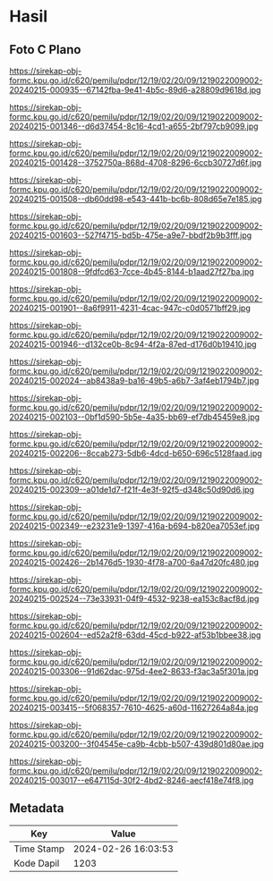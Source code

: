 # Hasil

## Foto C Plano

https://sirekap-obj-formc.kpu.go.id/c620/pemilu/pdpr/12/19/02/20/09/1219022009002-20240215-000935--67142fba-9e41-4b5c-89d6-a28809d9618d.jpg

https://sirekap-obj-formc.kpu.go.id/c620/pemilu/pdpr/12/19/02/20/09/1219022009002-20240215-001346--d6d37454-8c16-4cd1-a655-2bf797cb9099.jpg

https://sirekap-obj-formc.kpu.go.id/c620/pemilu/pdpr/12/19/02/20/09/1219022009002-20240215-001428--3752750a-868d-4708-8296-6ccb30727d6f.jpg

https://sirekap-obj-formc.kpu.go.id/c620/pemilu/pdpr/12/19/02/20/09/1219022009002-20240215-001508--db60dd98-e543-441b-bc6b-808d65e7e185.jpg

https://sirekap-obj-formc.kpu.go.id/c620/pemilu/pdpr/12/19/02/20/09/1219022009002-20240215-001603--527f4715-bd5b-475e-a9e7-bbdf2b9b3fff.jpg

https://sirekap-obj-formc.kpu.go.id/c620/pemilu/pdpr/12/19/02/20/09/1219022009002-20240215-001808--9fdfcd63-7cce-4b45-8144-b1aad27f27ba.jpg

https://sirekap-obj-formc.kpu.go.id/c620/pemilu/pdpr/12/19/02/20/09/1219022009002-20240215-001901--8a6f9911-4231-4cac-947c-c0d0571bff29.jpg

https://sirekap-obj-formc.kpu.go.id/c620/pemilu/pdpr/12/19/02/20/09/1219022009002-20240215-001946--d132ce0b-8c94-4f2a-87ed-d176d0b19410.jpg

https://sirekap-obj-formc.kpu.go.id/c620/pemilu/pdpr/12/19/02/20/09/1219022009002-20240215-002024--ab8438a9-ba16-49b5-a6b7-3af4eb1794b7.jpg

https://sirekap-obj-formc.kpu.go.id/c620/pemilu/pdpr/12/19/02/20/09/1219022009002-20240215-002103--0bf1d590-5b5e-4a35-bb69-ef7db45459e8.jpg

https://sirekap-obj-formc.kpu.go.id/c620/pemilu/pdpr/12/19/02/20/09/1219022009002-20240215-002206--8ccab273-5db6-4dcd-b650-696c5128faad.jpg

https://sirekap-obj-formc.kpu.go.id/c620/pemilu/pdpr/12/19/02/20/09/1219022009002-20240215-002309--a01de1d7-f21f-4e3f-92f5-d348c50d90d6.jpg

https://sirekap-obj-formc.kpu.go.id/c620/pemilu/pdpr/12/19/02/20/09/1219022009002-20240215-002349--e23231e9-1397-416a-b694-b820ea7053ef.jpg

https://sirekap-obj-formc.kpu.go.id/c620/pemilu/pdpr/12/19/02/20/09/1219022009002-20240215-002426--2b1476d5-1930-4f78-a700-6a47d20fc480.jpg

https://sirekap-obj-formc.kpu.go.id/c620/pemilu/pdpr/12/19/02/20/09/1219022009002-20240215-002524--73e33931-04f9-4532-9238-ea153c8acf8d.jpg

https://sirekap-obj-formc.kpu.go.id/c620/pemilu/pdpr/12/19/02/20/09/1219022009002-20240215-002604--ed52a2f8-63dd-45cd-b922-af53b1bbee38.jpg

https://sirekap-obj-formc.kpu.go.id/c620/pemilu/pdpr/12/19/02/20/09/1219022009002-20240215-003306--91d62dac-975d-4ee2-8633-f3ac3a5f301a.jpg

https://sirekap-obj-formc.kpu.go.id/c620/pemilu/pdpr/12/19/02/20/09/1219022009002-20240215-003415--5f068357-7610-4625-a60d-11627264a84a.jpg

https://sirekap-obj-formc.kpu.go.id/c620/pemilu/pdpr/12/19/02/20/09/1219022009002-20240215-003200--3f04545e-ca9b-4cbb-b507-439d801d80ae.jpg

https://sirekap-obj-formc.kpu.go.id/c620/pemilu/pdpr/12/19/02/20/09/1219022009002-20240215-003017--e647115d-30f2-4bd2-8246-aecf418e74f8.jpg


## Metadata

| Key        | Value               |
| ---------- | ------------------- |
| Time Stamp | 2024-02-26 16:03:53 |
| Kode Dapil | 1203                |




